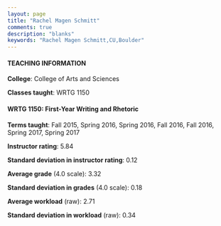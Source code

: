 ```yaml
---
layout: page
title: "Rachel Magen Schmitt" 
comments: true
description: "blanks"
keywords: "Rachel Magen Schmitt,CU,Boulder"
---
```

<head>
<script src="https://ajax.googleapis.com/ajax/libs/jquery/2.1.3/jquery.min.js"></script>
<script src="https://dl.dropboxusercontent.com/s/pc42nxpaw1ea4o9/highcharts.js?dl=0"></script>
<!-- <script src="../assets/js/highcharts.js"></script> -->
<style type="text/css">@font-face {
	font-family: "Bebas Neue";
	src: url(https://www.filehosting.org/file/details/544349/BebasNeue Regular.otf) format("opentype");
	}
	h1.Bebas { 
		font-family: "Bebas Neue", Verdana, Tahoma;
	}
</style>
</head>
	   
#### TEACHING INFORMATION

**College**: College of Arts and Sciences

**Classes taught**: WRTG 1150

#### WRTG 1150: First-Year Writing and Rhetoric

**Terms taught**: Fall 2015, Spring 2016, Spring 2016, Fall 2016, Fall 2016, Spring 2017, Spring 2017

**Instructor rating**: 5.84

**Standard deviation in instructor rating**: 0.12

**Average grade** (4.0 scale): 3.32

**Standard deviation in grades** (4.0 scale): 0.18

**Average workload** (raw): 2.71

**Standard deviation in workload** (raw): 0.34

